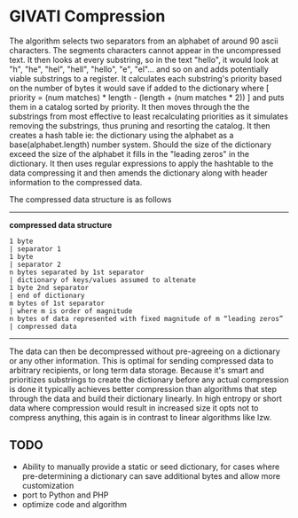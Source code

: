 # GIVATI Compression

The algorithm selects two separators from an alphabet of around 90 ascii characters. The segments characters cannot appear in the uncompressed text. It then looks at every substring, so in the text "hello", it would look at "h", "he", "hel", "hell", "hello", "e", "el"... and so on and adds potentially viable substrings to a register. It calculates each substring's priority based on the number of bytes it would save if added to the dictionary where [ priority = (num matches) * length - (length + (num matches * 2)) ] and puts them in a catalog sorted by priority. It then moves through the the substrings from most effective to least recalculating priorities as it simulates removing the substrings, thus pruning and resorting the catalog. It then creates a hash table ie: the dictionary using the alphabet as a base(alphabet.length) number system. Should the size of the dictionary exceed the size of the alphabet it fills in the "leading zeros" in the dictionary. It then uses regular expressions to apply the hashtable to the data compressing it and then amends the dictionary along with header information to the compressed data.

The compressed data structure is as follows

---
**compressed data structure**
	
    1 byte 																	| separator 1
    1 byte																	| separator 2
    n bytes separated by 1st separator										| dictionary of keys/values assumed to altenate
    1 byte 2nd separator													| end of dictionary
    m bytes of 1st separator												| where m is order of magnitude
    n bytes of data represented with fixed magnitude of m “leading zeros” 	| compressed data

---

The data can then be decompressed without pre-agreeing on a dictionary or any other information. This is optimal for sending compressed data to arbitrary recipients, or long term data storage. Because it's smart and prioritizes substrings to create the dictionary before any actual compression is done it typically achieves better compression than algorithms that step through the data and build their dictionary linearly. In high entropy or short data where compression would result in increased size it opts not to compress anything, this again is in contrast to linear algorithms like lzw.

## TODO
* Ability to manually provide a static or seed dictionary, for cases where pre-determining a dictionary can save additional bytes and allow more customization
* port to Python and PHP  
* optimize code and algorithm